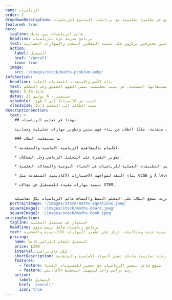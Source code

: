 ```yaml
---
name: الرياضيات
order: 2
dropdownDescription: انطلق في مغامرة تعليمية مع برنامجنا المتنوع للرياضيات.
featured: true
hero:
  tagline: عالم الرياضيات بين يديك
  headline: برنامج مدرسة عزة للرياضيات
  text: استكشف عالم الرياضيات من الأساسيات حتى المستويات المتقدمة، بإرشاد معلمين محترفين يركزون على تنمية التفكير النقدي والمهارات الحسابية.
  action:
    label: التسجيل
    href: '/enroll'
    icon: true
  image:
    src: '/images/stock/maths-problem.webp'
infoSection:
  headline: بناء الأسس والاستعداد للتحديات العليا
  text: غوص في عالم الرياضيات وتعلم نظرياتها وتطبيقاتها العملية، في بيئة تعليمية تنمي الفهم العميق وحب التعلم.
  ages: 5-16 عامًا
  dates: 23 سبتمبر - 6 يوليو
  schedule: السبت من 10 صباحًا إلى 2 ظهرًا
  classSize: نسبة الطالب إلى المعلم 15:1
descriptionSection:
  text: >
    ## نهجنا في تعليم الرياضيات

    يغطي برنامجنا مجالات الرياضيات من البداية وحتى مستويات متقدمة، مكنًا الطلاب من بناء فهم متين وتطوير مهارات تحليلية وحسابية. 

    ### ما سيتعلمه الطلاب

    * الإلمام بالمفاهيم الرياضية الأساسية والمتقدمة.

    * تطوير القدرة على التحليل الرياضي وحل المشكلات.

    * فهم التطبيقات العملية للرياضيات في الحياة اليومية والمجالات العلمية.

    * بناء الثقة لمواجهة الاختبارات الأكاديمية المتقدمة مثل GCSE و A levels.

    * تنمية مهارات مفيدة للمستقبل في مجالات STEM.


    مدرسة عزة توفر بيئة تعليمية تحفيزية تشجع الطلاب على التعلم النشط واكتشاف عالم الرياضيات بكل تفاصيله.
  portraitImage: '/images/stock/maths-equations.jpeg'
  squareImage1: '/images/stock/maths-board.jpeg'
  squareImage2: '/images/stock/maths-book.jpeg'
pricingSection:
  tagline: استثمار في مستقبل التعليم
  headline: برنامج رياضيات شامل برسم سنوي
  text: تجربة تعليمية غنية ومتكاملة، تركز على تطوير المهارات الأكاديمية والشخصية.
  pricing:
    name: التسجيل للعام الدراسي كاملاً
    price: £240
    interval: لكل عام دراسي
    shortDescription: رحلة تعليمية شاملة تغطي المواد الأساسية والمتقدمة
    features:
      - feature: منهج شامل يتضمن الرياضيات مع تحضير للمستويات العليا
      - feature: رسم دراسي واحد لتسهيل التخطيط الأكاديمي
    action:
      label: التسجيل
      href: '/enroll'
      icon: true
---
```

